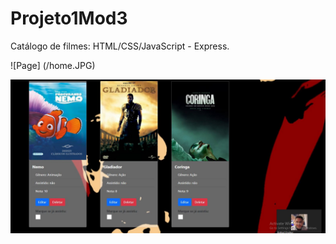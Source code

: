 # Projeto1Mod3
Catálogo de filmes: HTML/CSS/JavaScript - Express.

![Page] (/home.JPG)

![Page](Frontend/home2.JPG)
